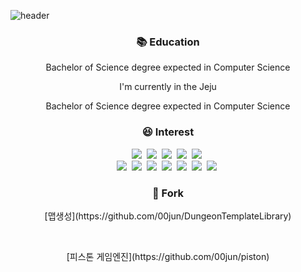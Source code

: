 ![header](https://capsule-render.vercel.app/api?type=Waving&color=auto&height=150&section=header&text=0.0jun&fontSize=70&animation=blink)

<h3 align="center"> 📚 Education </h3>

<p align="center"> Bachelor of Science degree expected in Computer Science </p>
<p align="center"> I'm currently in the Jeju </p>

<p align="center"> Bachelor of Science degree expected in Computer Science </p>
 
<h3 align="center"> 😆 Interest </h3>

<p align="center">
  <img src="https://img.shields.io/badge/Steam-000000?style=flat-square&logo=Steam&logoColor=white"/></a>&nbsp 
  <img src="https://img.shields.io/badge/Epic Games-313131?style=flat-square&logo=Epic Games&logoColor=white"/></a>&nbsp 
  <img src="https://img.shields.io/badge/Origin-F56C2D?style=flat-squar&logo=Origin&logoColor=white"/></a>&nbsp 
  <img src="https://img.shields.io/badge/Unity-000000?style=flat-squar&logo=Unity&logoColor=white"/></a>&nbsp 
  <img src="https://img.shields.io/badge/Unreal Engine-0E1128?style=flat-square&logo=Unreal Engine&logoColor=white"/></a>&nbsp
  <br>
  <img src="https://img.shields.io/badge/C Sharp-239120?style=flat-squar&logo=C Sharp&logoColor=white"/></a>&nbsp 
  <img src="https://img.shields.io/badge/C++-00599C?style=flat-squar&logo=C++&logoColor=white"/></a>&nbsp
  <img src="https://img.shields.io/badge/C-A8B9CC?style=flat-squar&logo=C&logoColor=white"/></a>&nbsp
  <img src="https://img.shields.io/badge/HTML5-E34F26?style=flat-squar&logo=HTML5&logoColor=white"/></a>&nbsp
  <img src="https://img.shields.io/badge/CSS3-1572B6?style=flat-squar&logo=CSS3&logoColor=white"/></a>&nbsp
  <img src="https://img.shields.io/badge/JavaScript-F7DF1E?style=flat-squar&logo=JavaScript&logoColor=white"/></a>&nbsp
  <img src="https://img.shields.io/badge/Flutter-02569B?style=flat-squar&logo=Flutter&logoColor=white"/></a>&nbsp
 </p>

<h3 align="center"> 📃 Fork </h3>

<p align="center">[맵생성](https://github.com/00jun/DungeonTemplateLibrary)</p>
 <br>
<p align="center">[피스톤 게임엔진](https://github.com/00jun/piston)</p>

 

